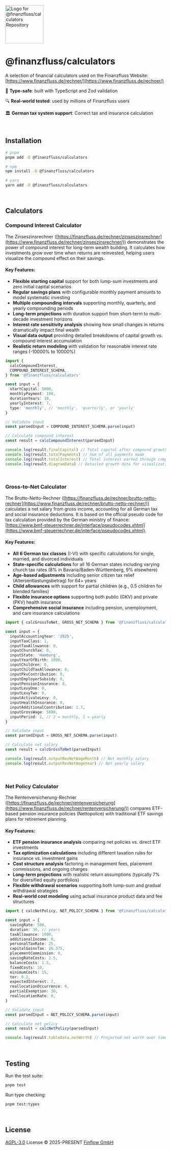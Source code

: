   <img src="./.github/calculators-icon.svg" alt="Logo for @finanzfluss/calculators Repository" width="120" height="120">

# @finanzfluss/calculators

A selection of financial calculators used on the Finanzfluss Website: [https://www.finanzfluss.de/rechner/](https://www.finanzfluss.de/rechner/)

🎯 **Type-safe**: built with TypeScript and Zod validation

🔍 **Real-world tested**: used by millions of Finanzfluss users

🏛️ **German tax system support**: Correct tax and insurance calculation

<br />

## Installation

```bash
# pnpm
pnpm add -D @finanzfluss/calculators

# npm
npm install -D @finanzfluss/calculators

# yarn
yarn add -D @finanzfluss/calculators
```

<br />

## Calculators

### Compound Interest Calculator

The Zinseszinsrechner ([https://finanzfluss.de/rechner/zinseszinsrechner](https://www.finanzfluss.de/rechner/zinseszinsrechner/)) demonstrates the power of compound interest for long-term wealth building. It calculates how investments grow over time when returns are reinvested, helping users visualize the compound effect on their savings.

#### Key Features:

- **Flexible starting capital** support for both lump-sum investments and zero initial capital scenarios
- **Regular savings plans** with configurable monthly payment amounts to model systematic investing
- **Multiple compounding intervals** supporting monthly, quarterly, and yearly compounding periods
- **Long-term projections** with duration support from short-term to multi-decade investment horizons
- **Interest rate sensitivity analysis** showing how small changes in returns dramatically impact final wealth
- **Visual data output** providing detailed breakdowns of capital growth vs. compound interest accumulation
- **Realistic return modeling** with validation for reasonable interest rate ranges (-10000% to 10000%)

```ts
import {
  calcCompoundInterest,
  COMPOUND_INTEREST_SCHEMA,
} from '@finanzfluss/calculators'

const input = {
  startCapital: 5000,
  monthlyPayment: 100,
  durationYears: 10,
  yearlyInterest: 7,
  type: 'monthly', // 'monthly', 'quarterly', or 'yearly'
}

// Validate input
const parsedInput = COMPOUND_INTEREST_SCHEMA.parse(input)

// Calculate compound interest
const result = calcCompoundInterest(parsedInput)

console.log(result.finalCapital) // Total capital after compound growth
console.log(result.totalPayments) // Sum of all payments made
console.log(result.totalInterest) // Total interest earned through compounding
console.log(result.diagramData) // Detailed growth data for visualization
```

<br />

### Gross-to-Net Calculator

The Brutto-Netto-Rechner ([https://finanzfluss.de/rechner/brutto-netto-rechner](https://www.finanzfluss.de/rechner/brutto-netto-rechner/)) calculates a net salary from gross income, accounting for all German tax and social insurance deductions. It is based on the official pseudo code for tax calculation provided by the German ministry of finance: [https://www.bmf-steuerrechner.de/interface/pseudocodes.xhtml](https://www.bmf-steuerrechner.de/interface/pseudocodes.xhtml).

#### Key Features:

- **All 6 German tax classes** (I-VI) with specific calculations for single, married, and divorced individuals
- **State-specific calculations** for all 16 German states including varying church tax rates (8% in Bavaria/Baden-Württemberg, 9% elsewhere)
- **Age-based adjustments** including senior citizen tax relief (Altersentlastungsbetrag) for 64+ years
- **Child allowances** with support for partial children (e.g., 0.5 children for blended families)
- **Flexible insurance options** supporting both public (GKV) and private (PKV) health insurance
- **Comprehensive social insurance** including pension, unemployment, and care insurance calculations

```ts
import { calcGrossToNet, GROSS_NET_SCHEMA } from '@finanzfluss/calculators'

const input = {
  inputAccountingYear: '2025',
  inputTaxClass: 1,
  inputTaxAllowance: 0,
  inputChurchTax: 0,
  inputState: 'Hamburg',
  inputYearOfBirth: 1990,
  inputChildren: 0,
  inputChildTaxAllowance: 0,
  inputPkvContribution: 0,
  inputEmployerSubsidy: 0,
  inputPensionInsurance: 0,
  inputLevyOne: 0,
  inputLevyTwo: 0,
  inputActivateLevy: 0,
  inputHealthInsurance: 0,
  inputAdditionalContribution: 1.7,
  inputGrossWage: 5000,
  inputPeriod: 2, // 2 = monthly, 1 = yearly
}

// Validate input
const parsedInput = GROSS_NET_SCHEMA.parse(input)

// Calculate net salary
const result = calcGrossToNet(parsedInput)

console.log(result.outputResNetWageMonth) // Net monthly salary
console.log(result.outputResNetWageYear) // Net yearly salary
```

<br />

### Net Policy Calculator

The Rentenversicherung-Rechner ([https://finanzfluss.de/rechner/rentenversicherung](https://www.finanzfluss.de/rechner/rentenversicherung/)) compares ETF-based pension insurance policies (Nettopolice) with traditional ETF savings plans for retirement planning.

#### Key Features:

- **ETF pension insurance analysis** comparing net policies vs. direct ETF investments
- **Tax optimization calculations** including different taxation rules for insurance vs. investment gains
- **Cost structure analysis** factoring in management fees, placement commissions, and ongoing charges
- **Long-term projections** with realistic return assumptions (typically 7% for diversified equity portfolios)
- **Flexible withdrawal scenarios** supporting both lump-sum and gradual withdrawal strategies
- **Real-world cost modeling** using actual insurance product data and fee structures

```ts
import { calcNetPolicy, NET_POLICY_SCHEMA } from '@finanzfluss/calculators'

const input = {
  savingRate: 500,
  duration: 30, // years
  taxAllowance: 1000,
  additionalIncome: 0,
  personalTaxRate: 25,
  capitalGainsTax: 26.375,
  placementCommission: 0,
  savingRateCosts: 2.5,
  balanceCosts: 1.5,
  fixedCosts: 10,
  minimumCosts: 15,
  ter: 0.2,
  expectedInterest: 7,
  reallocationOccurrence: 0,
  partialExemption: 30,
  reallocationRate: 0,
}

// Validate input
const parsedInput = NET_POLICY_SCHEMA.parse(input)

// Calculate net policy
const result = calcNetPolicy(parsedInput)

console.log(result.tableData.netWorth) // Projected net worth over time
```

<br />

## Testing

Run the test suite:

```bash
pnpm test
```

Run type checking:

```bash
pnpm test:types
```

<br />

## License

[AGPL-3.0](./LICENSE) License © 2025-PRESENT [Finflow GmbH](https://www.finanzfluss.de/impressum/)
